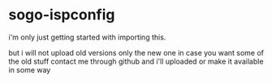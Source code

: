 sogo-ispconfig
==============
i'm only just getting started with importing this.

but i will not upload old versions only the new one
in case you want some of the old stuff contact me through github and i'll uploaded or make it available in some way
